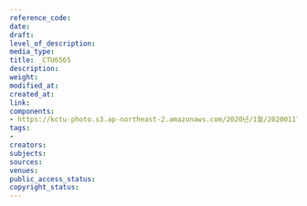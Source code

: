 ```yaml
---
reference_code: 
date: 
draft: 
level_of_description: 
media_type: 
title: _CTU6565
description: 
weight: 
modified_at: 
created_at: 
link: 
components:
- https://kctu-photo.s3.ap-northeast-2.amazonaws.com/2020년/1월/20200117_경마기수+문중원+열사+문재해결+촉구+오체투지+1일차/_CTU6565.jpg
tags:
- 
creators: 
subjects: 
sources: 
venues: 
public_access_status: 
copyright_status: 
---
```

